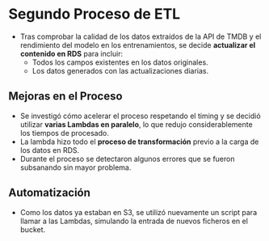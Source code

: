 # Segundo Proceso de ETL

- Tras comprobar la calidad de los datos extraídos de la API de TMDB y el rendimiento del modelo en los entrenamientos, se decide **actualizar el contenido en RDS** para incluir:
  - Todos los campos existentes en los datos originales.
  - Los datos generados con las actualizaciones diarias.

## Mejoras en el Proceso

- Se investigó cómo acelerar el proceso respetando el timing y se decidió utilizar **varias Lambdas en paralelo**, lo que redujo considerablemente los tiempos de procesado.
- La lambda hizo todo el **proceso de transformación** previo a la carga de los datos en RDS.
- Durante el proceso se detectaron algunos errores que se fueron subsanando sin mayor problema.

## Automatización

- Como los datos ya estaban en S3, se utilizó nuevamente un script para llamar a las Lambdas, simulando la entrada de nuevos ficheros en el bucket.